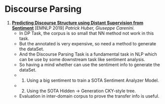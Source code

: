 # Discourse Parsing

1. [**Predicting Discourse Structure using Distant Supervision from Sentiment**](https://github.com/iofu728/PaperRead/blob/master/paper/NLP/DiscourseParsing/PredictingDSusingDistantSupervisionFromSentiment.pdf) [EMNLP 2019] _Patrick Huber, Giuseppe Carenini_.
   - In DP Task, the corpus is so small that NN method not work in this task.
   - But the annotated is very expensive, so need a method to generate the dataSet.
   - And the Discourse Parsing Task is a fundamental task in NLP which can be use by some downstream task like sentiment analysis.
   - So having a mind whether can use the sentiment info to generate the dataSet.
   - 1. Using a big sentiment to train a SOTA Sentiment Analyzer Model.
   - 2. Using the SOTA Hidden -> Generation CKY-style tree.
   - Evaluation in inter-domain corpus to prove the transfer info is useful.
